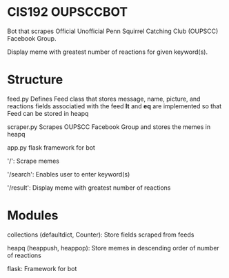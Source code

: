 # CIS192 OUPSCCBOT

Bot that scrapes Official Unofficial Penn Squirrel Catching Club (OUPSCC) Facebook Group.

Display meme with greatest number of reactions for given keyword(s).

# Structure

feed.py
Defines Feed class that stores message, name, picture, and reactions fields associatied with the feed
__lt__ and __eq__ are implemented so that Feed can be stored in heapq

scraper.py
Scrapes OUPSCC Facebook Group and stores the memes in heapq

app.py
flask framework for bot

'/': Scrape memes

'/search': Enables user to enter keyword(s)

'/result': Display meme with greatest number of reactions

# Modules

collections (defaultdict, Counter): Store fields scraped from feeds

heapq (heappush, heappop): Store memes in descending order of number of reactions

flask: Framework for bot

